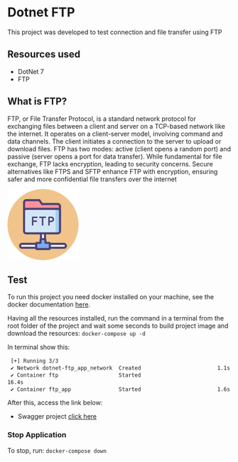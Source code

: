 # Dotnet FTP

This project was developed to test connection and file transfer using FTP

## Resources used

- DotNet 7
- FTP

## What is FTP?

FTP, or File Transfer Protocol, is a standard network protocol for exchanging files between a client and server on a TCP-based network like the internet. It operates on a client-server model, involving command and data channels. The client initiates a connection to the server to upload or download files. FTP has two modes: active (client opens a random port) and passive (server opens a port for data transfer). While fundamental for file exchange, FTP lacks encryption, leading to security concerns. Secure alternatives like FTPS and SFTP enhance FTP with encryption, ensuring safer and more confidential file transfers over the internet

<p align="start">
  <img src="./assets/ftp.png" width="160" />
</p>

## Test

To run this project you need docker installed on your machine, see the docker documentation [here](https://www.docker.com/).

Having all the resources installed, run the command in a terminal from the root folder of the project and wait some seconds to build project image and download the resources: `docker-compose up -d`

In terminal show this:

```console
 [+] Running 3/3
 ✔ Network dotnet-ftp_app_network  Created                        1.1s
 ✔ Container ftp                   Started                        16.4s
 ✔ Container ftp_app               Started                        1.6s
```

After this, access the link below:

- Swagger project [click here](http://localhost:5000/swagger)

### Stop Application

To stop, run: `docker-compose down`
